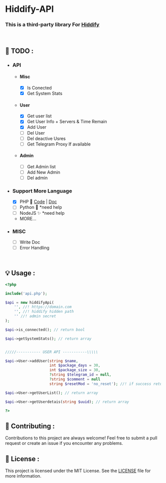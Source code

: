 # Hiddify-API

### This is a third-party library For [Hiddify](https://github.com/hiddify)

<br>

## 📑 TODO :
  - ### API 
      - #### Misc
         - [x] Is Conected
         - [x] Get System Stats
      - #### User
         - [x] Get user list
         - [x] Get User Info + Servers & Time Remain
         - [x] Add User 
         - [ ] Del User 
         - [ ] Del deactive Usres
         - [ ] Get Telegram Proxy If available
      - #### Admin
         - [ ] Get Admin list
         - [ ] Add New Admin
         - [ ] Del admin

  - ### Support More Language 
    - [x] PHP 🐘 [Code](https://github.com/alix1383/hiddify-api/blob/main/api.php) | [Doc](https://github.com/alix1383/hiddify-api#-usage-)
    - [ ] Python 🐍 *need help 
    - [ ] NodeJS ✨ *need help
    - MORE...

  - ### MISC  
    - [ ] Write Doc
    - [ ] Error Handling

<br>

## 💡 Usage :

``` php
<?php

include('api.php');

$api = new hiddifyApi(
    '', //! https://domain.com
    '', //! hiddify hidden path
    '' //! admin secret
);

$api->is_connected(); // return bool

$api->getSystemStats(); // return array


/////----------- USER API -----------\\\\\

$api->User->addUser(string $name,
                    int $package_days = 30,
                    int $package_size = 30,
                    ?string $telegram_id = null,
                    ?string $comment = null
                    string $resetMod = 'no_reset'); //! if success return user uuid else return false 

$api->User->getUserList(); // return array

$api->User->getUserdetais(string $uuid); // return array

?>
```

## 🤝 Contributing :
Contributions to this project are always welcome! Feel free to submit a pull request or create an issue if you encounter any problems.

## 📃 License :
This project is licensed under the MIT License. See the [LICENSE](https://github.com/alix1383/hiddify-api/blob/main/LICENSE) file for more information.
